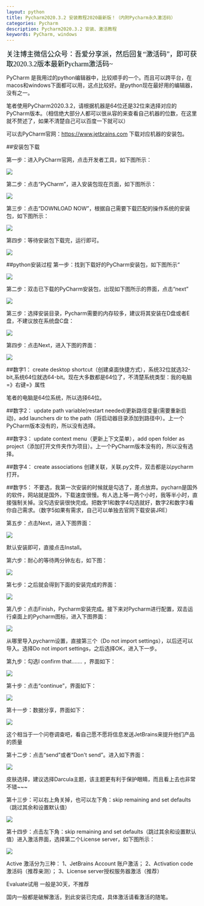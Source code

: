 ```yaml
---
layout: python
title: Pycharm2020.3.2 安装教程2020最新版！（内附Pycharm永久激活码）
categories: Pycharm
description: Pycharm2020.3.2 安装、激活教程
keywords: PyCharm, windows
---
```


<font color=#red size=4 face="黑体">关注博主微信公众号：吾爱分享派，然后回复“激活码”，即可获取2020.3.2版本最新Pycharm激活码~</font>

PyCharm 是我用过的python编辑器中，比较顺手的一个。而且可以跨平台，在macos和windows下面都可以用，这点比较好。是python现在最好用的编辑器，没有之一。


笔者使用PyCharm2020.3.2，请根据机器是64位还是32位来选择对应的PyCharm版本。（相信绝大部分人都可以很从容的来查看自己机器的位数，在这里就不赘述了，如果不清楚自己可以百度一下就可以）

可以去PyCharm官网：https://www.jetbrains.com 下载对应机器的安装包。

##安装包下载

第一步：进入PyCharm官网，点击开发者工具，如下图所示：

![](/images/posts/python/PyCharm.png)

第二步：点击“PyCharm”，进入安装包现在页面，如下图所示：

![](/images/posts/python/pycharm0.png)

第三步：点击“DOWNLOAD NOW”，根据自己需要下载匹配的操作系统的安装包，如下图所示：
	
![](/images/posts/python/pycharm1.png)

第四步：等待安装包下载完，运行即可。
	
![](/images/posts/python/pycharm2.png)

##python安装过程
 第一步：找到下载好的PyCharm安装包，如下图所示“

![](/images/posts/python/pycharm3.png)

第二步：双击已下载的PyCharm安装包，出现如下图所示的界面，点击“next”

![](/images/posts/python/pycharm4.png)

第三步：选择安装目录，Pycharm需要的内存较多，建议将其安装在D盘或者E盘，不建议放在系统盘C盘：

![](/images/posts/python/pycharm5.png)

第四步：点击Next，进入下图的界面：

![](/images/posts/python/pycharm6.png)

##数字1：
create desktop shortcut（创建桌面快捷方式），系统32位就选32-bit,系统64位就选64-bit。现在大多数都是64位了，不清楚系统类型：我的电脑=》右键=》属性

笔者的电脑是64位系统，所以选择64位。

##数字2：
update path variable(restart needed)更新路径变量(需要重新启动)，add launchers dir to the path（将启动器目录添加到路径中）。上一个PyCharm版本没有的，所以没有选择。

##数字3：
update context menu（更新上下文菜单），add open folder as project（添加打开文件夹作为项目）。上一个PyCharm版本没有的，所以没有选择。

##数字4：
create associations 创建关联，关联.py文件，双击都是以pycharm打开。

##数字5：
不要选，我第一次安装的时候就是勾选了，差点放弃。pycharn是国外的软件，网站就是国外，下载速度很慢。有人选上等一两个小时，我等半小时，直接强制关掉。没勾选安装很快完成。把数字1和数字4勾选就好，数字2和数字3看你自己需求。（数字5如果有需求，自己可以单独去官网下载安装JRE）

第五步：点击Next，进入下图界面：

![](/images/posts/python/pycharm7.png)

默认安装即可，直接点击Install。

第六步：耐心的等待两分钟左右，如下图：

![](/images/posts/python/pycharm8.png)

第七步：之后就会得到下面的安装完成的界面：

![](/images/posts/python/pycharm9.png)

第八步：点击Finish，Pycharm安装完成。接下来对Pycharm进行配置，双击运行桌面上的Pycharm图标，进入下图界面：

![](/images/posts/python/pycharm10.png)

从哪里导入pycharm设置，直接第三个（Do not import settings），以后还可以导入。选择Do not import settings，之后选择OK，进入下一步。

第九步：勾选I confirm that....... ，界面如下：

![](/images/posts/python/pycharm11.png)

第十步：点击“continue”，界面如下：

![](/images/posts/python/pycharm12.png)

第十一步：数据分享，界面如下：

![](/images/posts/python/pycharm13.png)

这个相当于一个问卷调查吧，看自己愿不愿将信息发送JetBrains来提升他们产品的质量

第十二步：点击“send”或者“Don't send”。进入如下界面：

![](/images/posts/python/pycharm14.png)

皮肤选择，建议选择Darcula主题，该主题更有利于保护眼睛，而且看上去也非常不错~~~

第十三步：可以右上角关掉，也可以左下角：skip remaining and set defaults（跳过其余和设置默认值）

![](/images/posts/python/pycharm15.png)

第十四步：点击左下角：skip remaining and set defaults（跳过其余和设置默认值）进入激活界面，选择第二个License server，如下图所示：

![](/images/posts/python/pycharm16.png)

Active 激活分为三种：
1、JetBrains Account 账户激活；
2、Activation code激活码（推荐亲测）；
3、License server授权服务器激活（推荐）

Evaluate试用 一般是30天，不推荐

国内一般都是破解激活，到此安装已完成，具体激活请看激活的随笔。
